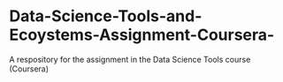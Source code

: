# Data-Science-Tools-and-Ecoystems-Assignment-Coursera-
A respository for the assignment in the Data Science Tools course (Coursera)
